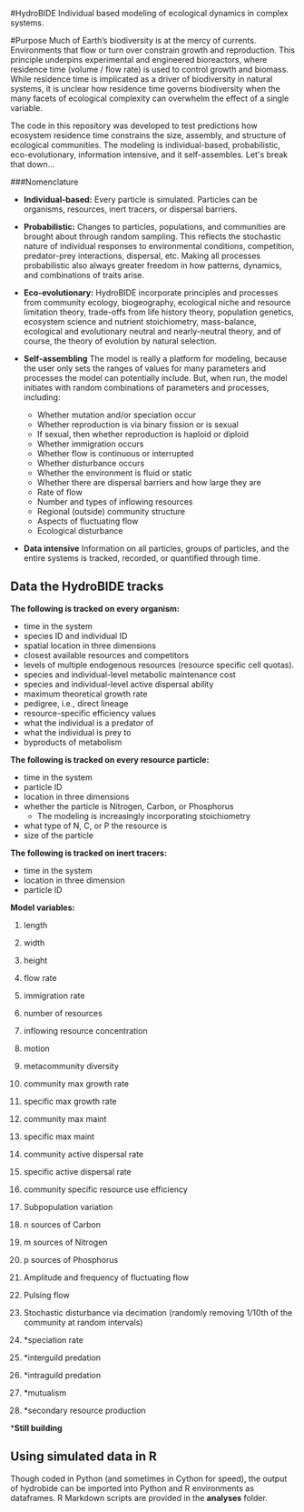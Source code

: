 #HydroBIDE
Individual based modeling of ecological dynamics in complex systems.

#Purpose
Much of Earth’s biodiversity is at the mercy of currents. Environments that flow or turn over constrain growth and reproduction. This principle underpins experimental and engineered bioreactors, where residence time (volume / flow rate) is used to control growth and biomass. 
While residence time is implicated as a driver of biodiversity in natural systems, it is unclear how residence time governs biodiversity when the many facets of ecological complexity can overwhelm the effect of a single variable.

The code in this repository was developed to test predictions how ecosystem residence time constrains the size, assembly, and structure of ecological communities. The modeling is individual-based, probabilistic, eco-evolutionary, information intensive, and it self-assembles. Let's break that down...

###Nomenclature
* **Individual-based:** Every particle is simulated. Particles can be organisms, resources, inert tracers, or dispersal barriers.

* **Probabilistic:** Changes to particles, populations, and communities are brought about through random sampling. This reflects the stochastic nature of individual responses to environmental conditions, competition, predator-prey interactions, dispersal, etc. Making all processes probabilistic also always greater freedom in how patterns, dynamics, and combinations of traits arise.

* **Eco-evolutionary:** HydroBIDE incorporate principles and processes from community ecology, biogeography, ecological niche and resource limitation theory, trade-offs from life history theory, population genetics, ecosystem science and nutrient stoichiometry, mass-balance, ecological and evolutionary neutral and nearly-neutral theory, and of course, the theory of evolution by natural selection.

* **Self-assembling**
The model is really a platform for modeling, because the user only sets the ranges of values for many parameters and processes the model can potentially include. But, when run, the model initiates with random combinations of parameters and processes, including:
	* Whether mutation and/or speciation occur
	* Whether reproduction is via binary fission or is sexual
	* If sexual, then whether reproduction is haploid or diploid
	* Whether immigration occurs
	* Whether flow is continuous or interrupted
	* Whether disturbance occurs
	* Whether the environment is fluid or static
	* Whether there are dispersal barriers and how large they are
	* Rate of flow 
	* Number and types of inflowing resources
	* Regional (outside) community structure
	* Aspects of fluctuating flow
	* Ecological disturbance

* **Data intensive** 
Information on all particles, groups of particles, and the entire systems is tracked, recorded, or quantified through time.

## Data the HydroBIDE tracks
**The following is tracked on every organism:**

* time in the system
* species ID and individual ID
* spatial location in three dimensions
* closest available resources and competitors
* levels of multiple endogenous resources (resource specific cell quotas).
* species and individual-level metabolic maintenance cost
* species and individual-level active dispersal ability
* maximum theoretical growth rate
* pedigree, i.e., direct lineage 
* resource-specific efficiency values
* what the individual is a predator of
* what the individual is prey to
* byproducts of metabolism

**The following is tracked on every resource particle:**

* time in the system
* particle ID
* location in three dimensions
* whether the particle is Nitrogen, Carbon, or Phosphorus
	* 	The modeling is increasingly incorporating stoichiometry
* what type of N, C, or P the resource is
* size of the particle

**The following is tracked on inert tracers:**

* time in the system
* location in three dimension
* particle ID

**Model variables:**

1. length
2. width
3. height
4. flow rate
5. immigration rate
6. number of resources
7. inflowing resource concentration
8. motion
9. metacommunity diversity
10. community max growth rate
11. specific max growth rate
12. community max maint
13. specific max maint
14. community active dispersal rate
15. specific active dispersal rate
16. community specific resource use efficiency
17. Subpopulation variation
18. n sources of Carbon
19. m sources of Nitrogen
20. p sources of Phosphorus
21. Amplitude and frequency of fluctuating flow
22. Pulsing flow
23. Stochastic disturbance via decimation (randomly removing 1/10th of the community at random intervals)

21. *speciation rate
22. *interguild predation
23. *intraguild predation
24. *mutualism
25. *secondary resource production

***Still building**

## Using simulated data in R
Though coded in Python (and sometimes in Cython for speed), the output of hydrobide can be imported into Python and R environments as dataframes. R Markdown scripts are provided in the **analyses** folder.


